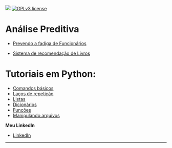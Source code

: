 [![](https://img.shields.io/badge/python-3.7+-blue.svg)](https://www.python.org/downloads/release/python-365/) [![GPLv3 license](https://img.shields.io/badge/License-GPLv3-blue.svg)](http://perso.crans.org/besson/LICENSE.html) 


# Análise Preditiva
* [Prevendo a fadiga de Funcionários](https://github.com/rogerwender/CientistaDeDados/blob/24f9fd1b75b2866818387be471e9e00038d64103/Prevendo_Fadiga_de_Funcion%C3%A1rios.ipynb)

* [Sistema de recomendação de Livros](https://github.com/rogerwender/CienciaDados/blob/main/Sistema_de_Recomenda%C3%A7%C3%A3o_de_Livros.ipynb)

# Tutoriais em Python:

* [Comandos básicos](https://github.com/rogerwender/CientistaDeDados/blob/main/python/1-ConceitosBasicos.ipynb)
* [Laços de repetição](https://github.com/rogerwender/CientistaDeDados/blob/main/python/2-LacosRepeticao.ipynb)
* [Listas](https://github.com/rogerwender/CientistaDeDados/blob/main/python/3-Listas-.ipynb)
* [Dicionários](https://github.com/rogerwender/CientistaDeDados/blob/main/python/4-Dicionarios.ipynb)
* [Funções](https://github.com/rogerwender/CientistaDeDados/blob/main/python/5-Fun%C3%A7%C3%B5es.ipynb)
* [Manipulando arquivos]( https://github.com/rogerwender/CientistaDeDados/blob/main/python/6-ManipulandoArquivos.ipynb)




**Meu LinkedIn**
* [LinkedIn](https://www.linkedin.com/in/rogerio-wender-4b9179193/)
---

